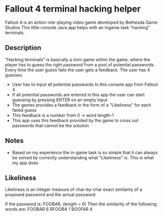 Fallout 4 terminal hacking helper
=================================
Fallout 4 is an action role-playing video game developed by Bethesda Game Studios
This little console Java app helps with an ingame task "hacking" terminals.

Description
-----------
"Hacking terminals" is basically a mini-game within the game, where the player has to guess the right password from a pool of potential passwords.
Every time the user guess fails the user gets a feedback. The user has 4 guesses.

* User has to input all potential passwords to this console app from Fallout 4
* If all potential passwords are entered in this app the user can start guessing by pressing ENTER on an empty input
* The games provides a feedback in the form of a "Likeliness"  for each failed guess
* This feedback is a number from 0 -> word length-1
* This app uses this feedback provided by the game to cross out passwords that cannot be the solution

Notes
-----
* Based on my experience the in-game task is so simple that it can always be solved by correctly understanding what "Likeliness" is. This is what my app does

Likeliness
----------
Likeliness is an integer measure of char-by-char exact similarity of a proposed password and the actual password

If the password is: FOOBAR, (length = 6)
Then the similarity of the following words are:
FOOBAR 6
RFOOBA 1
BOOFAR 4
